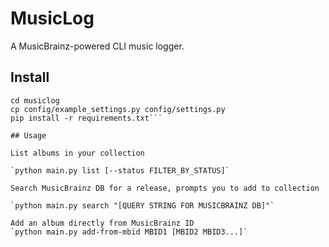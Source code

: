 # MusicLog

A MusicBrainz-powered CLI music logger. 

## Install

```git clone https://github.com/PyrooL/musiclog.git
cd musiclog
cp config/example_settings.py config/settings.py
pip install -r requirements.txt```

## Usage

List albums in your collection

`python main.py list [--status FILTER_BY_STATUS]`

Search MusicBrainz DB for a release, prompts you to add to collection

`python main.py search "[QUERY STRING FOR MUSICBRAINZ DB]"`

Add an album directly from MusicBrainz ID
`python main.py add-from-mbid MBID1 [MBID2 MBID3...]`

